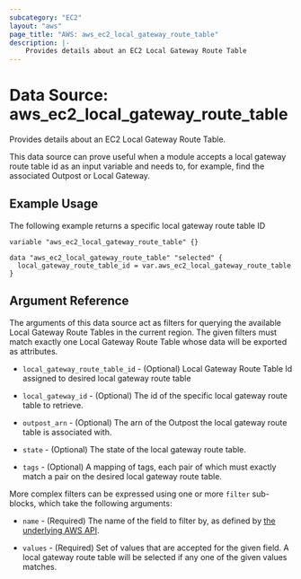 ```yaml
---
subcategory: "EC2"
layout: "aws"
page_title: "AWS: aws_ec2_local_gateway_route_table"
description: |-
    Provides details about an EC2 Local Gateway Route Table
---
```


# Data Source: aws_ec2_local_gateway_route_table

Provides details about an EC2 Local Gateway Route Table.

This data source can prove useful when a module accepts a local gateway route table id as
an input variable and needs to, for example, find the associated Outpost or Local Gateway.

## Example Usage

The following example returns a specific local gateway route table ID

```hcl
variable "aws_ec2_local_gateway_route_table" {}

data "aws_ec2_local_gateway_route_table" "selected" {
  local_gateway_route_table_id = var.aws_ec2_local_gateway_route_table
}
```

## Argument Reference

The arguments of this data source act as filters for querying the available
Local Gateway Route Tables in the current region. The given filters must match exactly one
Local Gateway Route Table whose data will be exported as attributes.

* `local_gateway_route_table_id` - (Optional) Local Gateway Route Table Id assigned to desired local gateway route table

* `local_gateway_id` - (Optional) The id of the specific local gateway route table to retrieve.

* `outpost_arn` - (Optional) The arn of the Outpost the local gateway route table is associated with.

* `state` - (Optional) The state of the local gateway route table.

* `tags` - (Optional) A mapping of tags, each pair of which must exactly match
  a pair on the desired local gateway route table.

More complex filters can be expressed using one or more `filter` sub-blocks,
which take the following arguments:

* `name` - (Required) The name of the field to filter by, as defined by
  [the underlying AWS API](https://docs.aws.amazon.com/AWSEC2/latest/APIReference/API_DescribeLocalGatewayRouteTables.html).

* `values` - (Required) Set of values that are accepted for the given field.
  A local gateway route table will be selected if any one of the given values matches.
